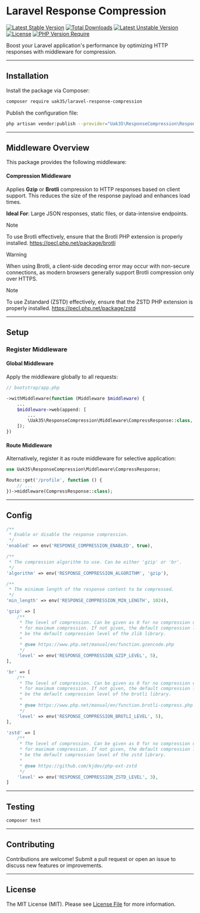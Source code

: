 # Laravel Response Compression

[![Latest Stable Version](https://poser.pugx.org/uak35/laravel-response-compression/v)](https://packagist.org/packages/uak35/laravel-response-compression) [![Total Downloads](https://poser.pugx.org/uak35/laravel-response-compression/downloads)](https://packagist.org/packages/uak35/laravel-response-compression) [![Latest Unstable Version](https://poser.pugx.org/uak35/laravel-response-compression/v/unstable)](https://packagist.org/packages/uak35/laravel-response-compression) [![License](https://poser.pugx.org/uak35/laravel-response-compression/license)](https://packagist.org/packages/uak35/laravel-response-compression) [![PHP Version Require](https://poser.pugx.org/uak35/laravel-response-compression/require/php)](https://packagist.org/packages/uak35/laravel-response-compression)

Boost your Laravel application's performance by optimizing HTTP responses with middleware for compression.

---

## Installation

Install the package via Composer:

```bash
composer require uak35/laravel-response-compression
```

Publish the configuration file:

```bash
php artisan vendor:publish --provider="Uak35\ResponseCompression\ResponseCompressionServiceProvider"
```

---

## Middleware Overview

This package provides the following middleware:

#### Compression Middleware

Applies **Gzip** or **Brotli** compression to HTTP responses based on client support. This reduces the size of the response payload and enhances load times.

**Ideal For**: Large JSON responses, static files, or data-intensive endpoints.

> [!NOTE]
> To use Brotli effectively, ensure that the Brotli PHP extension is properly installed.
> https://pecl.php.net/package/brotli

> [!WARNING]
> When using Brotli, a client-side decoding error may occur with non-secure connections, as modern browsers generally support Brotli compression only over HTTPS.

> [!NOTE]
> To use Zstandard (ZSTD) effectively, ensure that the ZSTD PHP extension is properly installed.
> https://pecl.php.net/package/zstd

---

## Setup

### Register Middleware

#### Global Middleware

Apply the middleware globally to all requests:

```php
// bootstrap/app.php

->withMiddleware(function (Middleware $middleware) {
    ...
    $middleware->web(append: [
        ...
        \Uak35\ResponseCompression\Middleware\CompressResponse::class,
    ]);
})
```

#### Route Middleware

Alternatively, register it as route middleware for selective application:

```php
use Uak35\ResponseCompression\Middleware\CompressResponse;

Route::get('/profile', function () {
    // ...
})->middleware(CompressResponse::class);
```

---

## Config

```php
/**
 * Enable or disable the response compression.
 */
'enabled' => env('RESPONSE_COMPRESSION_ENABLED', true),

/**
 * The compression algorithm to use. Can be either 'gzip' or 'br'.
 */
'algorithm' => env('RESPONSE_COMPRESSION_ALGORITHM', 'gzip'),

/**
 * The minimum length of the response content to be compressed.
 */
'min_length' => env('RESPONSE_COMPRESSION_MIN_LENGTH', 1024),

'gzip' => [
    /**
     * The level of compression. Can be given as 0 for no compression up to 9
     * for maximum compression. If not given, the default compression level will
     * be the default compression level of the zlib library.
     *
     * @see https://www.php.net/manual/en/function.gzencode.php
     */
    'level' => env('RESPONSE_COMPRESSION_GZIP_LEVEL', 5),
],

'br' => [
    /**
     * The level of compression. Can be given as 0 for no compression up to 11
     * for maximum compression. If not given, the default compression level will
     * be the default compression level of the brotli library.
     *
     * @see https://www.php.net/manual/en/function.brotli-compress.php
     */
    'level' => env('RESPONSE_COMPRESSION_BROTLI_LEVEL', 5),
],

'zstd' => [
    /**
     * The level of compression. Can be given as 0 for no compression up to 22
     * for maximum compression. If not given, the default compression level will
     * be the default compression level of the zstd library.
     *
     * @see https://github.com/kjdev/php-ext-zstd
     */
    'level' => env('RESPONSE_COMPRESSION_ZSTD_LEVEL', 3),
]

```

---

## Testing

```bash
composer test
```

---

## Contributing

Contributions are welcome! Submit a pull request or open an issue to discuss new features or improvements.

---

## License

The MIT License (MIT). Please see [License File](https://github.com/uak35/laravel-response-compression/blob/main/LICENSE) for more information.
